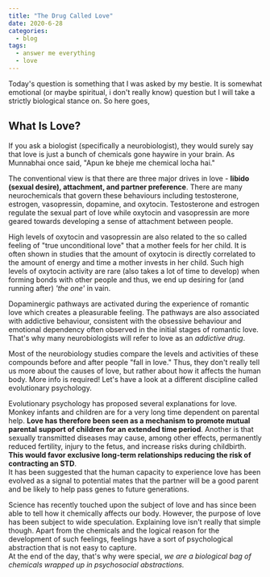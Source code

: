 ```yaml
---
title: "The Drug Called Love"
date: 2020-6-28
categories:
  - blog
tags:
  - answer me everything
  - love
---
```


Today's question is something that I was asked by my bestie. It is somewhat emotional (or maybe spiritual, i don't really know) question but I will take a strictly biological stance on. So here goes,

## What Is Love?

If you ask a biologist (specifically a neurobiologist), they would surely say that love is just a bunch of chemicals gone haywire in your brain. As Munnabhai once said, "Apun ke bheje me chemical locha hai."

The conventional view is that there are three major drives in love - **libido (sexual desire), attachment, and partner preference**. There are many neurochemicals that govern these behaviours including testosterone, estrogen, vasopressin, dopamine, and oxytocin. Testosterone and estrogen regulate the sexual part of love while oxytocin and vasopressin are more geared towards developing a sense of attachment between people.

High levels of oxytocin and vasopressin are also related to the so called feeling of "true unconditional love" that a mother feels for her child. It is often shown in studies that the amount of oxytocin is directly correlated to the amount of energy and time a mother invests in her child. Such high levels of oxytocin activity are rare (also takes a lot of time to develop) when forming bonds with other people and thus, we end up desiring for (and running after) *'the one'* in vain.

Dopaminergic pathways are activated during the experience of romantic love which creates a pleasurable feeling. The pathways are also associated with addictive behaviour, consistent with the obsessive behaviour and emotional dependency often observed in the initial stages of romantic love. That's why many neurobiologists will refer to love as an *addictive drug*.

Most of the neurobiology studies compare the levels and activities of these compounds before and after people "fall in love." Thus, they don't really tell us more about the causes of love, but rather about how it affects the human body. More info is required! Let's have a look at a different discipline called evolutionary psychology.

Evolutionary psychology has proposed several explanations for love. Monkey infants and children are for a very long time dependent on parental help. **Love has therefore been seen as a mechanism to promote mutual parental support of children for an extended time period**. Another is that sexually transmitted diseases may cause, among other effects, permanently reduced fertility, injury to the fetus, and increase risks during childbirth. **This would favor exclusive long-term relationships reducing the risk of contracting an STD**.  
It has been suggested that the human capacity to experience love has been evolved as a signal to potential mates that the partner will be a good parent and be likely to help pass genes to future generations.

Science has recently touched upon the subject of love and has since been able to tell how it chemically affects our body. However, the purpose of love has been subject to wide speculation. Explaining love isn't really that simple though. Apart from the chemicals and the logical reason for the development of such feelings, feelings have a sort of psychological abstraction that is not easy to capture.  
At the end of the day, that's why were special, *we are a biological bag of chemicals wrapped up in psychosocial abstractions.*

